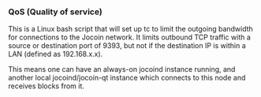 ### QoS (Quality of service) ###

This is a Linux bash script that will set up tc to limit the outgoing bandwidth for connections to the Jocoin network. It limits outbound TCP traffic with a source or destination port of 9393, but not if the destination IP is within a LAN (defined as 192.168.x.x).

This means one can have an always-on jocoind instance running, and another local jocoind/jocoin-qt instance which connects to this node and receives blocks from it.
